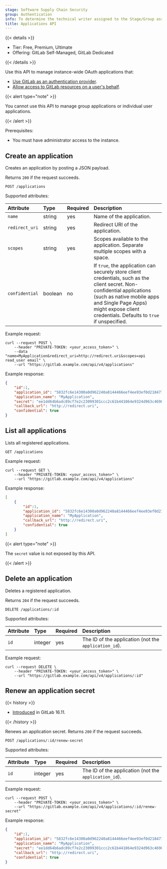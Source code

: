 ```yaml
---
stage: Software Supply Chain Security
group: Authentication
info: To determine the technical writer assigned to the Stage/Group associated with this page, see https://handbook.gitlab.com/handbook/product/ux/technical-writing/#assignments
title: Applications API
---
```


{{< details >}}

- Tier: Free, Premium, Ultimate
- Offering: GitLab Self-Managed, GitLab Dedicated

{{< /details >}}

Use this API to manage instance-wide OAuth applications that:

- [Use GitLab as an authentication provider](../integration/oauth_provider.md).
- [Allow access to GitLab resources on a user's behalf](oauth2.md).

{{< alert type="note" >}}

You cannot use this API to manage group applications or individual user applications.

{{< /alert >}}

Prerequisites:

- You must have administrator access to the instance.

## Create an application

Creates an application by posting a JSON payload.

Returns `200` if the request succeeds.

```plaintext
POST /applications
```

Supported attributes:

| Attribute      | Type    | Required | Description                      |
|:---------------|:--------|:---------|:---------------------------------|
| `name`         | string  | yes      | Name of the application.         |
| `redirect_uri` | string  | yes      | Redirect URI of the application. |
| `scopes`       | string  | yes      | Scopes available to the application. Separate multiple scopes with a space. |
| `confidential` | boolean | no       | If `true`, the application can securely store client credentials, such as the client secret. Non-confidential applications (such as native mobile apps and Single Page Apps) might expose client credentials. Defaults to `true` if unspecified. |

Example request:

```shell
curl --request POST \
    --header "PRIVATE-TOKEN: <your_access_token>" \
    --data "name=MyApplication&redirect_uri=http://redirect.uri&scopes=api read_user email" \
    --url "https://gitlab.example.com/api/v4/applications"
```

Example response:

```json
{
    "id":1,
    "application_id": "5832fc6e14300a0d962240a8144466eef4ee93ef0d218477e55f11cf12fc3737",
    "application_name": "MyApplication",
    "secret": "ee1dd64b6adc89cf7e2c23099301ccc2c61b441064e9324d963c46902a85ec34",
    "callback_url": "http://redirect.uri",
    "confidential": true
}
```

## List all applications

Lists all registered applications.

```plaintext
GET /applications
```

Example request:

```shell
curl --request GET \
    --header "PRIVATE-TOKEN: <your_access_token>" \
    --url "https://gitlab.example.com/api/v4/applications"
```

Example response:

```json
[
    {
        "id":1,
        "application_id": "5832fc6e14300a0d962240a8144466eef4ee93ef0d218477e55f11cf12fc3737",
        "application_name": "MyApplication",
        "callback_url": "http://redirect.uri",
        "confidential": true
    }
]
```

{{< alert type="note" >}}

The `secret` value is not exposed by this API.

{{< /alert >}}

## Delete an application

Deletes a registered application.

Returns `204` if the request succeeds.

```plaintext
DELETE /applications/:id
```

Supported attributes:

| Attribute | Type    | Required | Description                                         |
|:----------|:--------|:---------|:----------------------------------------------------|
| `id`      | integer | yes      | The ID of the application (not the `application_id`). |

Example request:

```shell
curl --request DELETE \
    --header "PRIVATE-TOKEN: <your_access_token>" \
    --url "https://gitlab.example.com/api/v4/applications/:id"
```

## Renew an application secret

{{< history >}}

- [Introduced](https://gitlab.com/gitlab-org/gitlab/-/issues/422420) in GitLab 16.11.

{{< /history >}}

Renews an application secret. Returns `200` if the request succeeds.

```plaintext
POST /applications/:id/renew-secret
```

Supported attributes:

| Attribute | Type    | Required | Description                                         |
|:----------|:--------|:---------|:----------------------------------------------------|
| `id`      | integer | yes      | The ID of the application (not the `application_id`). |

Example request:

```shell
curl --request POST \
    --header "PRIVATE-TOKEN: <your_access_token>" \
    --url "https://gitlab.example.com/api/v4/applications/:id/renew-secret"
```

Example response:

```json
{
    "id":1,
    "application_id": "5832fc6e14300a0d962240a8144466eef4ee93ef0d218477e55f11cf12fc3737",
    "application_name": "MyApplication",
    "secret": "ee1dd64b6adc89cf7e2c23099301ccc2c61b441064e9324d963c46902a85ec34",
    "callback_url": "http://redirect.uri",
    "confidential": true
}
```
